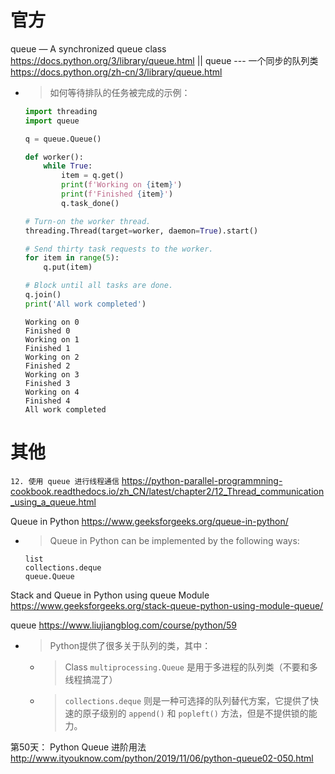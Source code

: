 
# 官方

queue — A synchronized queue class https://docs.python.org/3/library/queue.html || queue --- 一个同步的队列类 https://docs.python.org/zh-cn/3/library/queue.html
- > 如何等待排队的任务被完成的示例：
  ```py
  import threading
  import queue

  q = queue.Queue()

  def worker():
      while True:
          item = q.get()
          print(f'Working on {item}')
          print(f'Finished {item}')
          q.task_done()

  # Turn-on the worker thread.
  threading.Thread(target=worker, daemon=True).start()

  # Send thirty task requests to the worker.
  for item in range(5):
      q.put(item)

  # Block until all tasks are done.
  q.join()
  print('All work completed')
  ```
  ```console
  Working on 0
  Finished 0
  Working on 1
  Finished 1
  Working on 2
  Finished 2
  Working on 3
  Finished 3
  Working on 4
  Finished 4
  All work completed
  ```

# 其他

`12. 使用 queue 进行线程通信` https://python-parallel-programmning-cookbook.readthedocs.io/zh_CN/latest/chapter2/12_Thread_communication_using_a_queue.html

Queue in Python https://www.geeksforgeeks.org/queue-in-python/
- > Queue in Python can be implemented by the following ways:
  ```console
  list
  collections.deque
  queue.Queue
  ```

Stack and Queue in Python using queue Module https://www.geeksforgeeks.org/stack-queue-python-using-module-queue/

queue https://www.liujiangblog.com/course/python/59
- > Python提供了很多关于队列的类，其中：
  * > Class `multiprocessing.Queue` 是用于多进程的队列类（不要和多线程搞混了）
  * > `collections.deque` 则是一种可选择的队列替代方案，它提供了快速的原子级别的 `append()` 和 `popleft()` 方法，但是不提供锁的能力。

第50天： Python Queue 进阶用法 http://www.ityouknow.com/python/2019/11/06/python-queue02-050.html
